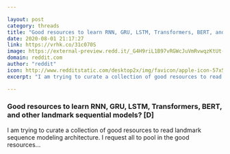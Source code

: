 ```yaml
---

layout: post
category: threads
title: "Good resources to learn RNN, GRU, LSTM, Transformers, BERT, and other landmark sequential models? [D]"
date: 2020-08-01 21:17:27
link: https://vrhk.co/31c070S
image: https://external-preview.redd.it/_G4H9riL1B97vRGWcJuVmRvwqzKtUt-5BNXbhpBOXso.jpg?width=1200&height=628.272251309&auto=webp&crop=1200:628.272251309,smart&s=9ae27a459fb4339d1275d46cefbc3603a9581e5f
domain: reddit.com
author: "reddit"
icon: http://www.redditstatic.com/desktop2x/img/favicon/apple-icon-57x57.png
excerpt: "I am trying to curate a collection of good resources to read landmark sequence modeling architecture. I request all to pool in the good resources..."

---
```


### Good resources to learn RNN, GRU, LSTM, Transformers, BERT, and other landmark sequential models? [D]

I am trying to curate a collection of good resources to read landmark sequence modeling architecture. I request all to pool in the good resources...